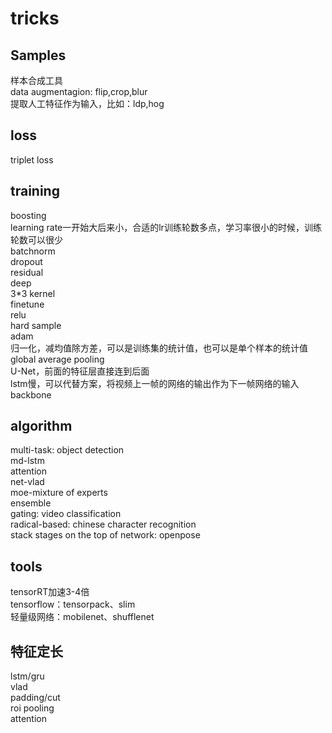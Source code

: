 # tricks
## Samples
样本合成工具<br>
data augmentagion: flip,crop,blur<br>
提取人工特征作为输入，比如：ldp,hog<br>

## loss
triplet loss<br>

## training
boosting<br>
learning rate一开始大后来小，合适的lr训练轮数多点，学习率很小的时候，训练轮数可以很少<br>
batchnorm<br>
dropout<br>
residual<br>
deep<br>
3*3 kernel<br>
finetune<br>
relu<br>
hard sample<br>
adam<br>
归一化，减均值除方差，可以是训练集的统计值，也可以是单个样本的统计值<br>
global average pooling<br>
U-Net，前面的特征层直接连到后面<br>
lstm慢，可以代替方案，将视频上一帧的网络的输出作为下一帧网络的输入<br>
backbone<br>

## algorithm
multi-task: object detection<br>
md-lstm<br>
attention<br>
net-vlad<br>
moe-mixture of experts<br>
ensemble<br>
gating: video classification<br>
radical-based: chinese character recognition<br>
stack stages on the top of network: openpose<br>

## tools
tensorRT加速3-4倍<br>
tensorflow：tensorpack、slim<br>
轻量级网络：mobilenet、shufflenet<br>

## 特征定长
lstm/gru<br>
vlad<br>
padding/cut<br>
roi pooling<br>
attention<br>

